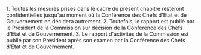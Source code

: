 1\. Toutes les mesures prises dans le cadre du présent chapitre
resteront confidentielles jusqu'au moment où la Conférence des Chefs
d'Etat et de Gouvernement en décidera autrement.
2\. Toutefois, le rapport est publié par le Président de la Commission
sur décision de la Conférence des Chefs d'Etat et de Gouvernement.
3\. Le rapport d'activités de la Commission est publié par son
Président après son examen par la Conférence des Chefs d'Etat et de
Gouvernement.